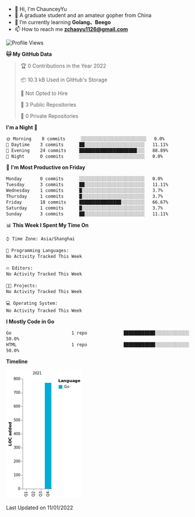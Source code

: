 - 👋 Hi, I'm ChaunceyYu
- 👀 A graduate student and an amateur gopher from China
- 🌱 I’m currently learning **Golang、Beego**
- 📫 How to reach me **zchaoyu1126@gmail.com**
<!--START_SECTION:waka-->
![Profile Views](http://img.shields.io/badge/Profile%20Views-0-blue)

**🐱 My GitHub Data** 

> 🏆 0 Contributions in the Year 2022
 > 
> 📦 10.3 kB Used in GitHub's Storage 
 > 
> 🚫 Not Opted to Hire
 > 
> 📜 3 Public Repositories 
 > 
> 🔑 0 Private Repositories  
 > 
**I'm a Night 🦉** 

```text
🌞 Morning    0 commits      ░░░░░░░░░░░░░░░░░░░░░░░░░   0.0% 
🌆 Daytime    3 commits      ██░░░░░░░░░░░░░░░░░░░░░░░   11.11% 
🌃 Evening    24 commits     ██████████████████████░░░   88.89% 
🌙 Night      0 commits      ░░░░░░░░░░░░░░░░░░░░░░░░░   0.0%

```
📅 **I'm Most Productive on Friday** 

```text
Monday       0 commits      ░░░░░░░░░░░░░░░░░░░░░░░░░   0.0% 
Tuesday      3 commits      ██░░░░░░░░░░░░░░░░░░░░░░░   11.11% 
Wednesday    1 commits      █░░░░░░░░░░░░░░░░░░░░░░░░   3.7% 
Thursday     1 commits      █░░░░░░░░░░░░░░░░░░░░░░░░   3.7% 
Friday       18 commits     ████████████████░░░░░░░░░   66.67% 
Saturday     1 commits      █░░░░░░░░░░░░░░░░░░░░░░░░   3.7% 
Sunday       3 commits      ██░░░░░░░░░░░░░░░░░░░░░░░   11.11%

```


📊 **This Week I Spent My Time On** 

```text
⌚︎ Time Zone: Asia/Shanghai

💬 Programming Languages: 
No Activity Tracked This Week

🔥 Editors: 
No Activity Tracked This Week

🐱‍💻 Projects: 
No Activity Tracked This Week

💻 Operating System: 
No Activity Tracked This Week

```

**I Mostly Code in Go** 

```text
Go                       1 repo              ████████████░░░░░░░░░░░░░   50.0% 
HTML                     1 repo              ████████████░░░░░░░░░░░░░   50.0%

```


**Timeline**

![Chart not found](https://raw.githubusercontent.com/ChaunceyYu0407/ChaunceyYu0407/main/charts/bar_graph.png) 


 Last Updated on 11/01/2022
<!--END_SECTION:waka-->
